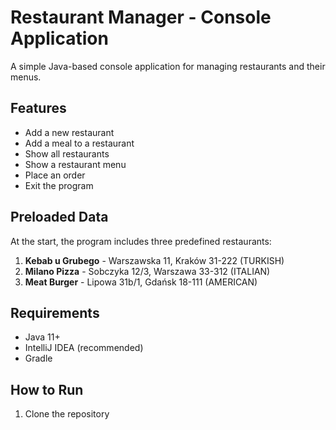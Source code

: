 # Restaurant Manager - Console Application  

A simple Java-based console application for managing restaurants and their menus.  

## Features  
- Add a new restaurant  
- Add a meal to a restaurant  
- Show all restaurants  
- Show a restaurant menu  
- Place an order  
- Exit the program  

## Preloaded Data  
At the start, the program includes three predefined restaurants:  

1. **Kebab u Grubego** - Warszawska 11, Kraków 31-222 (TURKISH)  
2. **Milano Pizza** - Sobczyka 12/3, Warszawa 33-312 (ITALIAN)  
3. **Meat Burger** - Lipowa 31b/1, Gdańsk 18-111 (AMERICAN)  

## Requirements  
- Java 11+  
- IntelliJ IDEA (recommended)  
- Gradle  

## How to Run  
1. Clone the repository
